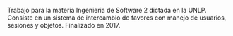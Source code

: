 Trabajo para la materia Ingenieria de Software 2 dictada en la UNLP.
Consiste en un sistema de intercambio de favores con manejo de usuarios, sesiones y objetos.
Finalizado en 2017.
